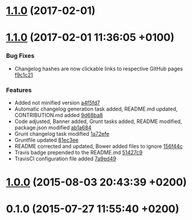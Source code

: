 <a name="1.1.0"></a>
# [1.1.0](//compare/1.1.0...v1.1.0) (2017-02-01)




<a name="1.1.0"></a>
# [1.1.0](//compare/1.0.0...1.1.0) (2017-02-01 11:36:05 +0100)


### Bug Fixes

* Changelog hashes are now clickable links to respective GitHub pages [f9c1c21](https://github.com/the-software-factory/jquery-menu/commit/f9c1c217ebb74069d2d1f41a79f0d8824fb499b1) 

### Features

* Added not minified version [a4f5fd7](https://github.com/the-software-factory/jquery-menu/commit/a4f5fd757d9cb4a1b381f7d276ad89b791cb1998) 
* Automatic changelog generation task added, README.md updated, CONTRIBUTION.md added [9d68ba8](https://github.com/the-software-factory/jquery-menu/commit/9d68ba8b4354ab1d5f0526be5b48f1a053f03060) 
* Code adjusted, Banner added, Grunt tasks added, README modified, package.json modified [ab1a684](https://github.com/the-software-factory/jquery-menu/commit/ab1a6844e584efac278474cea77eac08c7460674) 
* Grunt changelog task modified [1a72efe](https://github.com/the-software-factory/jquery-menu/commit/1a72efe4694a233e4cab9e0019485db212fe6380) 
* Gruntfile updated [81ec3ee](https://github.com/the-software-factory/jquery-menu/commit/81ec3eee9cae014e4c0bf3a65fce614bd9a62a19) 
* README corrected and updated, Bower added files to ignore [156f44c](https://github.com/the-software-factory/jquery-menu/commit/156f44cc29c9aed70404089139ef5e06abee50e1) 
* Travis badge prepended to the README.md [51427c9](https://github.com/the-software-factory/jquery-menu/commit/51427c9671a681206dc5850880d67ab923a1c40f) 
* TravisCI configuration file added [7a9ed49](https://github.com/the-software-factory/jquery-menu/commit/7a9ed494681c8ec1a46bd302c7b49c8eec55a2a9) 



<a name="1.0.0"></a>
# [1.0.0](//compare/0.1.0...1.0.0) (2015-08-03 20:43:39 +0200)




<a name="0.1.0"></a>
# 0.1.0 (2015-07-27 11:55:40 +0200)




